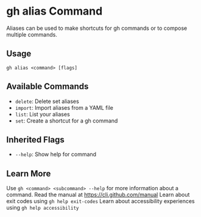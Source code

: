 # gh alias Command

Aliases can be used to make shortcuts for gh commands or to compose multiple commands.

## Usage

```
gh alias <command> [flags]
```

## Available Commands

*   `delete`: Delete set aliases
*   `import`: Import aliases from a YAML file
*   `list`: List your aliases
*   `set`: Create a shortcut for a gh command

## Inherited Flags

*   `--help`: Show help for command

## Learn More

Use `gh <command> <subcommand> --help` for more information about a command.
Read the manual at https://cli.github.com/manual
Learn about exit codes using `gh help exit-codes`
Learn about accessibility experiences using `gh help accessibility`
